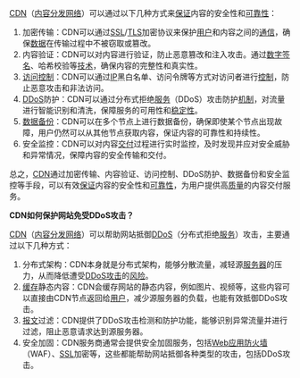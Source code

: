 [CDN](https://wiki.mbalib.com/wiki/CDN)（[内容分发网络](https://wiki.mbalib.com/wiki/内容分发网络)）可以通过以下几种方式来[保证](https://wiki.mbalib.com/wiki/保证)内容的安全性和[可靠性](https://wiki.mbalib.com/wiki/可靠性)：

1. 加密传输：CDN可以通过[SSL](https://wiki.mbalib.com/wiki/SSL)/[TLS](https://wiki.mbalib.com/wiki/TLS)加密协议来保护[用户](https://wiki.mbalib.com/wiki/用户)和内容之间的[通信](https://wiki.mbalib.com/wiki/通信)，确保[数据](https://wiki.mbalib.com/wiki/数据)在传输过程中不被窃取或篡改。
2. 内容验证：CDN可以对内容进行验证，防止恶意篡改和注入攻击。通过[数字签名](https://wiki.mbalib.com/wiki/数字签名)、哈希校验等[技术](https://wiki.mbalib.com/wiki/技术)，确保内容的完整性和真实性。
3. [访问控制](https://wiki.mbalib.com/wiki/访问控制)：CDN可以通过[IP](https://wiki.mbalib.com/wiki/IP)黑白名单、访问令牌等方式对访问者进行[控制](https://wiki.mbalib.com/wiki/控制)，防止恶意攻击和非法访问。
4. [DDoS](https://wiki.mbalib.com/wiki/DDoS)防护：CDN可以通过分布式拒绝[服务](https://wiki.mbalib.com/wiki/服务)（DDoS）攻击防护[机制](https://wiki.mbalib.com/wiki/机制)，对流量进行智能识别和清洗，保障服务的可用性和[稳定性](https://wiki.mbalib.com/wiki/稳定性)。
5. [数据备份](https://wiki.mbalib.com/wiki/数据备份)：CDN可以在多个节点上进行数据备份，确保即使某个节点出现故障，用户仍然可以从其他节点获取内容，保证内容的可靠性和持续性。
6. 安全监控：CDN可以对内容[交付](https://wiki.mbalib.com/wiki/交付)过程进行实时监控，及时发现并应对安全威胁和异常情况，保障内容的安全传输和交付。

总之，[CDN](https://wiki.mbalib.com/wiki/CDN)通过加密传输、内容验证、访问控制、DDoS防护、数据备份和安全监控等手段，可以有效[保证](https://wiki.mbalib.com/wiki/保证)内容的安全性和[可靠性](https://wiki.mbalib.com/wiki/可靠性)，为用户提供高[质量](https://wiki.mbalib.com/wiki/质量)的内容交付服务。

**CDN如何保护网站免受DDoS攻击？**

[CDN](https://wiki.mbalib.com/wiki/CDN)（[内容分发网络](https://wiki.mbalib.com/wiki/内容分发网络)）可以帮助网站抵御[DDoS](https://wiki.mbalib.com/wiki/DDoS)（分布式拒绝[服务](https://wiki.mbalib.com/wiki/服务)）攻击，主要通过以下几种方式：

1. 分布式架构：CDN本身就是分布式架构，能够分散流量，减轻源[服务器](https://wiki.mbalib.com/wiki/服务器)的压力，从而降低遭受[DDoS攻击](https://wiki.mbalib.com/wiki/DDoS攻击)的[风险](https://wiki.mbalib.com/wiki/风险)。
2. [缓存](https://wiki.mbalib.com/wiki/缓存)静态内容：CDN会缓存网站的静态内容，例如图片、视频等，这些内容可以直接由CDN节点返回给[用户](https://wiki.mbalib.com/wiki/用户)，减少源服务器的负载，也能有效抵御DDoS攻击。
3. [报文](https://wiki.mbalib.com/wiki/报文)过滤：CDN提供了DDoS攻击检测和防护功能，能够识别异常流量并进行过滤，阻止恶意请求达到源服务器。
4. 安全加固：CDN服务商通常会提供安全加固服务，包括[Web](https://wiki.mbalib.com/wiki/Web)[应用防火墙](https://wiki.mbalib.com/wiki/应用防火墙)（WAF）、[SSL](https://wiki.mbalib.com/wiki/SSL)加密等，这些都能帮助网站抵御各种类型的攻击，包括DDoS攻击。
